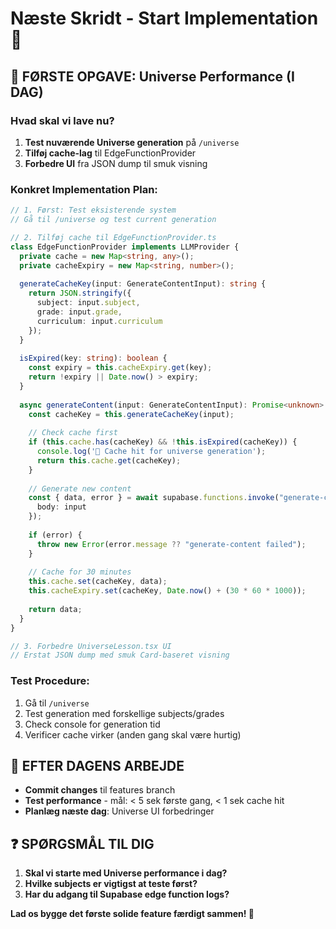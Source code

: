 # Næste Skridt - Start Implementation 🚀

## 🎯 FØRSTE OPGAVE: Universe Performance (I DAG)

### **Hvad skal vi lave nu?**
1. **Test nuværende Universe generation** på `/universe`
2. **Tilføj cache-lag** til EdgeFunctionProvider
3. **Forbedre UI** fra JSON dump til smuk visning

### **Konkret Implementation Plan:**

```typescript
// 1. Først: Test eksisterende system
// Gå til /universe og test current generation

// 2. Tilføj cache til EdgeFunctionProvider.ts
class EdgeFunctionProvider implements LLMProvider {
  private cache = new Map<string, any>();
  private cacheExpiry = new Map<string, number>();
  
  generateCacheKey(input: GenerateContentInput): string {
    return JSON.stringify({
      subject: input.subject,
      grade: input.grade,
      curriculum: input.curriculum
    });
  }
  
  isExpired(key: string): boolean {
    const expiry = this.cacheExpiry.get(key);
    return !expiry || Date.now() > expiry;
  }
  
  async generateContent(input: GenerateContentInput): Promise<unknown> {
    const cacheKey = this.generateCacheKey(input);
    
    // Check cache first
    if (this.cache.has(cacheKey) && !this.isExpired(cacheKey)) {
      console.log('🎯 Cache hit for universe generation');
      return this.cache.get(cacheKey);
    }
    
    // Generate new content
    const { data, error } = await supabase.functions.invoke("generate-content", { 
      body: input 
    });
    
    if (error) {
      throw new Error(error.message ?? "generate-content failed");
    }
    
    // Cache for 30 minutes
    this.cache.set(cacheKey, data);
    this.cacheExpiry.set(cacheKey, Date.now() + (30 * 60 * 1000));
    
    return data;
  }
}

// 3. Forbedre UniverseLesson.tsx UI
// Erstat JSON dump med smuk Card-baseret visning
```

### **Test Procedure:**
1. Gå til `/universe` 
2. Test generation med forskellige subjects/grades
3. Check console for generation tid
4. Verificer cache virker (anden gang skal være hurtig)

## 🔄 EFTER DAGENS ARBEJDE
- **Commit changes** til features branch
- **Test performance** - mål: < 5 sek første gang, < 1 sek cache hit  
- **Planlæg næste dag**: Universe UI forbedringer

## ❓ SPØRGSMÅL TIL DIG
1. **Skal vi starte med Universe performance i dag?**
2. **Hvilke subjects er vigtigst at teste først?**
3. **Har du adgang til Supabase edge function logs?**

**Lad os bygge det første solide feature færdigt sammen! 💪**